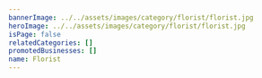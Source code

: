 ```yaml
---
bannerImage: ../../assets/images/category/florist/florist.jpg
heroImage: ../../assets/images/category/florist/florist.jpg
isPage: false
relatedCategories: []
promotedBusinesses: []
name: Florist
---
```

